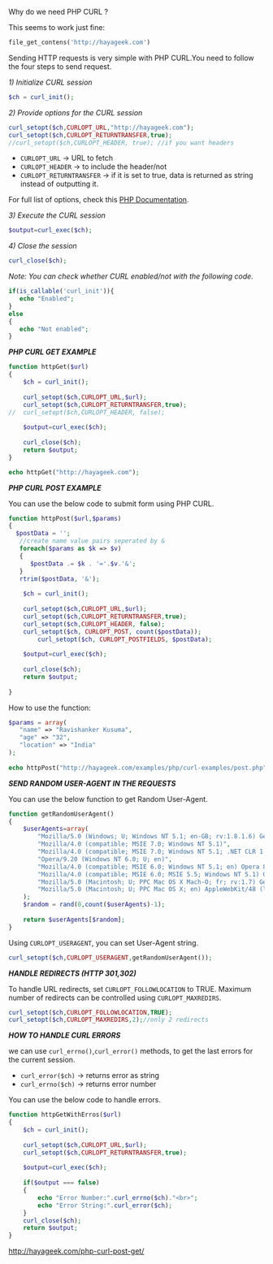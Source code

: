 Why do we need PHP CURL ?

This seems to work just fine:

```php
file_get_contens('http://hayageek.com')
```

Sending HTTP requests is very simple with PHP CURL.You need to follow the four steps to send request.

_1) Initialize CURL session_

```php
$ch = curl_init();
```
_2) Provide options for the CURL session_

```php
curl_setopt($ch,CURLOPT_URL,"http://hayageek.com");
curl_setopt($ch,CURLOPT_RETURNTRANSFER,true);
//curl_setopt($ch,CURLOPT_HEADER, true); //if you want headers
```

- `CURLOPT_URL` -> URL to fetch
- `CURLOPT_HEADER`  -> to include the header/not
- `CURLOPT_RETURNTRANSFER` -> if it is set to true, data is returned as string instead of outputting it.

For full list of options, check this [PHP Documentation](http://php.net/manual/en/book.curl.php).

_3) Execute the CURL session_

```php
$output=curl_exec($ch);
```

_4) Close the session_

```php
curl_close($ch);
```

_Note: You can check whether CURL enabled/not with the following code._

```php
if(is_callable('curl_init')){
   echo "Enabled";
}
else
{
   echo "Not enabled";
}
```

___PHP CURL GET EXAMPLE___

```php
function httpGet($url)
{
    $ch = curl_init();  
 
    curl_setopt($ch,CURLOPT_URL,$url);
    curl_setopt($ch,CURLOPT_RETURNTRANSFER,true);
//  curl_setopt($ch,CURLOPT_HEADER, false); 
 
    $output=curl_exec($ch);
 
    curl_close($ch);
    return $output;
}

echo httpGet("http://hayageek.com");
```

___PHP CURL POST EXAMPLE___

You can use the below code to submit form using PHP CURL.

```php
function httpPost($url,$params)
{
  $postData = '';
   //create name value pairs seperated by &
   foreach($params as $k => $v) 
   { 
      $postData .= $k . '='.$v.'&'; 
   }
   rtrim($postData, '&');
 
    $ch = curl_init();  
 
    curl_setopt($ch,CURLOPT_URL,$url);
    curl_setopt($ch,CURLOPT_RETURNTRANSFER,true);
    curl_setopt($ch,CURLOPT_HEADER, false); 
    curl_setopt($ch, CURLOPT_POST, count($postData));
        curl_setopt($ch, CURLOPT_POSTFIELDS, $postData);    
 
    $output=curl_exec($ch);
 
    curl_close($ch);
    return $output;
 
}
```
How to use the function:

```php
$params = array(
   "name" => "Ravishanker Kusuma",
   "age" => "32",
   "location" => "India"
);
 
echo httpPost("http://hayageek.com/examples/php/curl-examples/post.php",$params);
```

___SEND RANDOM USER-AGENT IN THE REQUESTS___

You can use the below function to get Random User-Agent.

```php
function getRandomUserAgent()
{
    $userAgents=array(
        "Mozilla/5.0 (Windows; U; Windows NT 5.1; en-GB; rv:1.8.1.6) Gecko/20070725 Firefox/2.0.0.6",
        "Mozilla/4.0 (compatible; MSIE 7.0; Windows NT 5.1)",
        "Mozilla/4.0 (compatible; MSIE 7.0; Windows NT 5.1; .NET CLR 1.1.4322; .NET CLR 2.0.50727; .NET CLR 3.0.04506.30)",
        "Opera/9.20 (Windows NT 6.0; U; en)",
        "Mozilla/4.0 (compatible; MSIE 6.0; Windows NT 5.1; en) Opera 8.50",
        "Mozilla/4.0 (compatible; MSIE 6.0; MSIE 5.5; Windows NT 5.1) Opera 7.02 [en]",
        "Mozilla/5.0 (Macintosh; U; PPC Mac OS X Mach-O; fr; rv:1.7) Gecko/20040624 Firefox/0.9",
        "Mozilla/5.0 (Macintosh; U; PPC Mac OS X; en) AppleWebKit/48 (like Gecko) Safari/48"       
    );
    $random = rand(0,count($userAgents)-1);
 
    return $userAgents[$random];
}
```

Using `CURLOPT_USERAGENT`, you can set User-Agent string.

```php
curl_setopt($ch,CURLOPT_USERAGENT,getRandomUserAgent());
```

___HANDLE REDIRECTS (HTTP 301,302)___

To handle URL redirects, set `CURLOPT_FOLLOWLOCATION` to TRUE.
Maximum number of redirects can be controlled using `CURLOPT_MAXREDIRS`.

```php
curl_setopt($ch,CURLOPT_FOLLOWLOCATION,TRUE);
curl_setopt($ch,CURLOPT_MAXREDIRS,2);//only 2 redirects
```

___HOW TO HANDLE CURL ERRORS___

we can use `curl_errno()`,`curl_error()` methods, to get the last errors for the current session.
- `curl_error($ch)` -> returns error as string
- `curl_errno($ch)` -> returns error number

You can use the below code to handle errors.

```php
function httpGetWithErros($url)
{
    $ch = curl_init();  
 
    curl_setopt($ch,CURLOPT_URL,$url);
    curl_setopt($ch,CURLOPT_RETURNTRANSFER,true);
 
    $output=curl_exec($ch);
 
    if($output === false)
    {
        echo "Error Number:".curl_errno($ch)."<br>";
        echo "Error String:".curl_error($ch);
    }
    curl_close($ch);
    return $output;
}
```
http://hayageek.com/php-curl-post-get/
